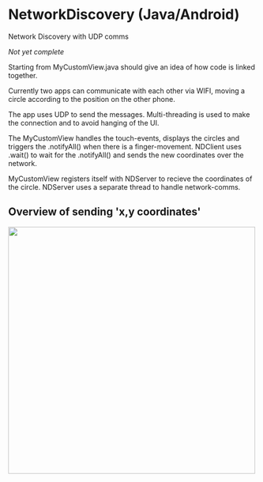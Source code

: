 # NetworkDiscovery (Java/Android)
Network Discovery with UDP comms

*Not yet complete*

Starting from MyCustomView.java should give an idea of how code is linked together.

Currently two apps can communicate with each other via WIFI, moving a circle according to the position on the other phone.

The app uses UDP to send the messages. Multi-threading is used to make the connection and to avoid hanging of the UI.

The MyCustomView handles the touch-events, displays the circles and triggers the .notifyAll() when there is a finger-movement.
NDClient uses .wait() to wait for the .notifyAll() and sends the new coordinates over the network.

MyCustomView registers itself with NDServer to recieve the coordinates of the circle. NDServer uses a separate thread to handle network-comms.

## Overview of sending 'x,y coordinates'

<img src="https://wvlkya.am.files.1drv.com/y4mghvczFXQmj2ApxYqShSfl-uDIWmIIZnw8K4Rfi8Lzs1smIzMSAG38HhtxYDUrcGEjRaSx64e2WOk-Vfnr13TBILSfjtxgN4vjqgjPg96f2gnfYhGZLdwHxScH3I10B0Q97pPBMx77RRJQmkyDZVf6KOCKGhst4NQyJYI-tUwYjdsDgIJPKIkNFIgipGs_36WRZL7nrlODLn9B078W7mdcA?width=810&height=368&cropmode=none" width="500">


